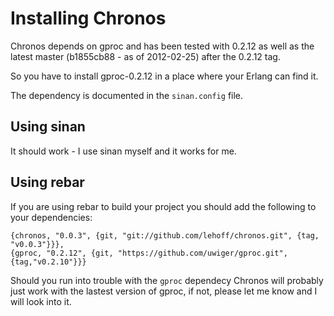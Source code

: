 # Installing Chronos

Chronos depends on gproc and has been tested with 0.2.12 as well as the latest master (b1855cb88 - as of 2012-02-25) after the 0.2.12 tag.

So you have to install gproc-0.2.12 in a place where your Erlang can find it.

The dependency is documented in the `sinan.config` file.

## Using sinan

It should work - I use sinan myself and it works for me.



## Using rebar
If you are using rebar to build your project you should add the following to your dependencies:

    {chronos, "0.0.3", {git, "git://github.com/lehoff/chronos.git", {tag, "v0.0.3"}}},
    {gproc, "0.2.12", {git, "https://github.com/uwiger/gproc.git", {tag,"v0.2.10"}}}

Should you run into trouble with the `gproc` dependecy Chronos will probably just work with the lastest version of gproc, if not, please let me know and I will look into it.
